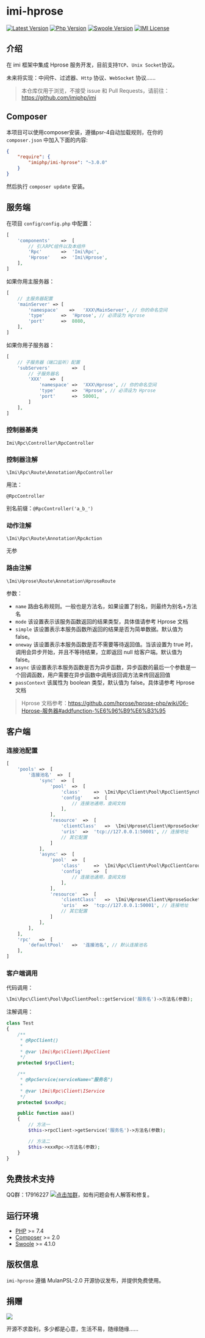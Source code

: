 # imi-hprose

[![Latest Version](https://img.shields.io/packagist/v/imiphp/imi-hprose.svg)](https://packagist.org/packages/imiphp/imi-hprose)
[![Php Version](https://img.shields.io/badge/php-%3E=7.4-brightgreen.svg)](https://secure.php.net/)
[![Swoole Version](https://img.shields.io/badge/swoole-%3E=4.1.0-brightgreen.svg)](https://github.com/swoole/swoole-src)
[![IMI License](https://img.shields.io/github/license/imiphp/imi-hprose.svg)](https://github.com/imiphp/imi-hprose/blob/master/LICENSE)

## 介绍

在 imi 框架中集成 Hprose 服务开发，目前支持`TCP`、`Unix Socket`协议。

未来将实现：中间件、过滤器、`Http` 协议、`WebSocket` 协议……

> 本仓库仅用于浏览，不接受 issue 和 Pull Requests，请前往：<https://github.com/imiphp/imi>

## Composer

本项目可以使用composer安装，遵循psr-4自动加载规则，在你的 `composer.json` 中加入下面的内容:

```json
{
    "require": {
        "imiphp/imi-hprose": "~3.0.0"
    }
}
```

然后执行 `composer update` 安装。

## 服务端

在项目 `config/config.php` 中配置：

```php
[
    'components'    =>  [
        // 引入RPC组件以及本组件
        'Rpc'       =>  'Imi\Rpc',
        'Hprose'    =>  'Imi\Hprose',
    ],
]
```

如果你用主服务器：

```php
[
    // 主服务器配置
    'mainServer' => [
        'namespace'    =>	'XXX\MainServer', // 你的命名空间
		'type'		=>	'Hprose', // 必须设为 Hprose
		'port'		=>	8080,
	],
]
```

如果你用子服务器：

```php
[
    // 子服务器（端口监听）配置
	'subServers'		=>	[
		// 子服务器名
		'XXX'	=>	[
			'namespace'	=>	'XXX\Hprose', // 你的命名空间
			'type'		=>	'Hprose', // 必须设为 Hprose
			'port'		=>	50001,
		]
	],
]
```

### 控制器基类

`Imi\Rpc\Controller\RpcController`

### 控制器注解

`\Imi\Rpc\Route\Annotation\RpcController`

用法：

`@RpcController`

别名前缀：`@RpcController('a_b_')`

### 动作注解

`\Imi\Rpc\Route\Annotation\RpcAction`

无参

### 路由注解

`\Imi\Hprose\Route\Annotation\HproseRoute`

参数：

- `name` 路由名称规则。一般也是方法名，如果设置了别名，则最终为别名+方法名
- `mode` 该设置表示该服务函数返回的结果类型，具体值请参考 Hprose 文档
- `simple` 该设置表示本服务函数所返回的结果是否为简单数据。默认值为 false。
- `oneway` 该设置表示本服务函数是否不需要等待返回值。当该设置为 true 时，调用会异步开始，并且不等待结果，立即返回 null 给客户端。默认值为 false。
- `async` 该设置表示本服务函数是否为异步函数，异步函数的最后一个参数是一个回调函数，用户需要在异步函数中调用该回调方法来传回返回值
- `passContext` 该属性为 boolean 类型，默认值为 false。具体请参考 Hprose 文档

> Hprose 文档参考：<https://github.com/hprose/hprose-php/wiki/06-Hprose-服务器#addfunction-%E6%96%B9%E6%B3%95>

## 客户端

### 连接池配置

```php
[
	'pools'	=>	[
		'连接池名'	=>	[
			'sync'	=>	[
				'pool'	=>	[
					'class'		=>	\Imi\Rpc\Client\Pool\RpcClientSyncPool::class,
					'config'	=>	[
						// 连接池通用，查阅文档
					],
				],
				'resource'	=>	[
					'clientClass'	=>	\Imi\Hprose\Client\HproseSocketClient::class,
					'uris'	=>	'tcp://127.0.0.1:50001', // 连接地址
					// 其它配置
				]
			],
			'async'	=>	[
				'pool'	=>	[
					'class'		=>	\Imi\Rpc\Client\Pool\RpcClientCoroutinePool::class,
					'config'	=>	[
						// 连接池通用，查阅文档
					],
				],
				'resource'	=>	[
					'clientClass'	=>	\Imi\Hprose\Client\HproseSocketClient::class,
					'uris'	=>	'tcp://127.0.0.1:50001', // 连接地址
					// 其它配置
				]
			],
		],
	],
	'rpc'	=>	[
		'defaultPool'	=>	'连接池名', // 默认连接池名
	],
]
```

### 客户端调用

代码调用：

```php
\Imi\Rpc\Client\Pool\RpcClientPool::getService('服务名')->方法名(参数);
```

注解调用：

```php
class Test
{
	/**
	 * @RpcClient()
	 *
	 * @var \Imi\Rpc\Client\IRpcClient
	 */
	protected $rpcClient;

	/**
	 * @RpcService(serviceName="服务名")
	 *
	 * @var \Imi\Rpc\Client\IService
	 */
	protected $xxxRpc;

	public function aaa()
	{
		// 方法一
		$this->rpcClient->getService('服务名')->方法名(参数);

		// 方法二
		$this->xxxRpc->方法名(参数);
	}
}
```

## 免费技术支持

QQ群：17916227 [![点击加群](https://pub.idqqimg.com/wpa/images/group.png "点击加群")](https://jq.qq.com/?_wv=1027&k=5wXf4Zq)，如有问题会有人解答和修复。

## 运行环境

- [PHP](https://php.net/) >= 7.4
- [Composer](https://getcomposer.org/) >= 2.0
- [Swoole](https://www.swoole.com/) >= 4.1.0

## 版权信息

`imi-hprose` 遵循 MulanPSL-2.0 开源协议发布，并提供免费使用。

## 捐赠

<img src="https://raw.githubusercontent.com/imiphp/imi/3.0/res/pay.png"/>

开源不求盈利，多少都是心意，生活不易，随缘随缘……
